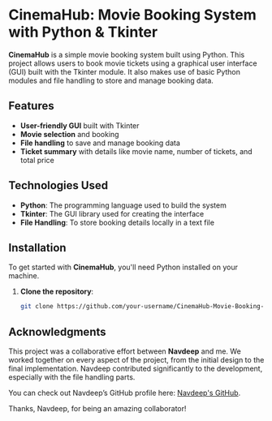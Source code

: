 # CinemaHub: Movie Booking System with Python & Tkinter

**CinemaHub** is a simple movie booking system built using Python. This project allows users to book movie tickets using a graphical user interface (GUI) built with the Tkinter module. It also makes use of basic Python modules and file handling to store and manage booking data.

## Features

- **User-friendly GUI** built with Tkinter
- **Movie selection** and booking
- **File handling** to save and manage booking data
- **Ticket summary** with details like movie name, number of tickets, and total price

## Technologies Used

- **Python**: The programming language used to build the system
- **Tkinter**: The GUI library used for creating the interface
- **File Handling**: To store booking details locally in a text file

## Installation

To get started with **CinemaHub**, you'll need Python installed on your machine.

1. **Clone the repository**:
   ```bash
   git clone https://github.com/your-username/CinemaHub-Movie-Booking-System.git

## Acknowledgments

This project was a collaborative effort between **Navdeep** and me. We worked together on every aspect of the project, from the initial design to the final implementation. Navdeep contributed significantly to the development, especially with the file handling parts.

You can check out Navdeep’s GitHub profile here: [Navdeep's GitHub](https://github.com/Navdeep747).

Thanks, Navdeep, for being an amazing collaborator!

